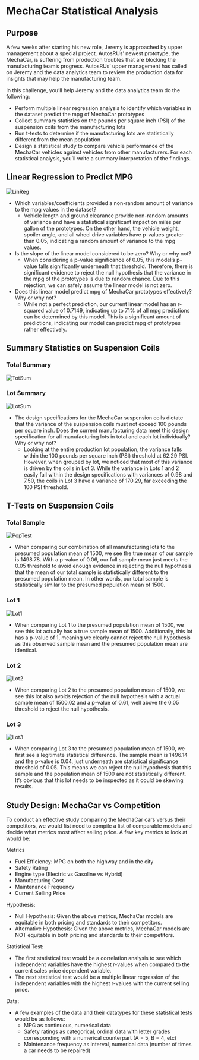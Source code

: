 # MechaCar Statistical Analysis
## Purpose
A few weeks after starting his new role, Jeremy is approached by upper management about a special project. AutosRUs’ newest prototype, the MechaCar, is suffering from production troubles that are blocking the manufacturing team’s progress. AutosRUs’ upper management has called on Jeremy and the data analytics team to review the production data for insights that may help the manufacturing team.

In this challenge, you’ll help Jeremy and the data analytics team do the following:

 - Perform multiple linear regression analysis to identify which variables in the dataset predict the mpg of MechaCar prototypes
 - Collect summary statistics on the pounds per square inch (PSI) of the suspension coils from the manufacturing lots
 - Run t-tests to determine if the manufacturing lots are statistically different from the mean population
 - Design a statistical study to compare vehicle performance of the MechaCar vehicles against vehicles from other manufacturers. For each statistical analysis, you’ll write a summary interpretation of the findings.

## Linear Regression to Predict MPG

![LinReg](Deliverable1.png)

* Which variables/coefficients provided a non-random amount of variance to the mpg values in the dataset?
    * Vehicle length and ground clearance provide non-random amounts of variance and have a statistical significant impact on miles per gallon of the prototypes. On the other hand, the vehicle weight, spoiler angle, and all wheel drive variables have p-values greater than 0.05, indicating a random amount of variance to the mpg values. 
* Is the slope of the linear model considered to be zero? Why or why not?
    * When considering a p-value significance of 0.05, this model’s p-value falls significantly underneath that threshold. Therefore, there is significant evidence to reject the null hypothesis that the variance in the mpg of the prototypes is due to random chance. Due to this rejection, we can safely assume the linear model is not zero. 
* Does this linear model predict mpg of MechaCar prototypes effectively? Why or why not?
    * While not a perfect prediction, our current linear model has an r-squared value of 0.7149, indicating up to 71% of all mpg predictions can be determined by this model. This is a significant amount of predictions, indicating our model can predict mpg of prototypes rather effectively.

## Summary Statistics on Suspension Coils

### Total Summary
![TotSum](Total_Summary.png)

### Lot Summary
![LotSum](Lot_Summary.png)

* The design specifications for the MechaCar suspension coils dictate that the variance of the suspension coils must not exceed 100 pounds per square inch. Does the current manufacturing data meet this design specification for all manufacturing lots in total and each lot individually? Why or why not?
    * Looking at the entire production lot population, the variance falls within the 100 pounds per square inch (PSI) threshold at 62.29 PSI. However, when grouped by lot, we noticed that most of this variance is driven by the coils in Lot 3. While the variance in Lots 1 and 2 easily fall within the design specifications with variances of 0.98 and 7.50, the coils in Lot 3 have a variance of 170.29, far exceeding the 100 PSI threshold. 

## T-Tests on Suspension Coils

### Total Sample
![PopTest](Pop_Ttest.png)

- When comparing our combination of all manufacturing lots to the presumed population mean of 1500, we see the true mean of our sample is 1498.78. With a p-value of 0.06, our full sample mean just meets the 0.05 threshold to avoid enough evidence in rejecting the null hypothesis that the mean of our total sample is statistically different to the presumed population mean. In other words, our total sample is statistically similar to the presumed population mean of 1500. 

### Lot 1
![Lot1](Lot1_Ttest.png)

- When comparing Lot 1 to the presumed population mean of 1500, we see this lot actually has a true sample mean of 1500. Additionally, this lot has a p-value of 1, meaning we clearly cannot reject the null hypothesis as this observed sample mean and the presumed population mean are identical. 

### Lot 2
![Lot2](Lot2_Ttest.png)

- When comparing Lot 2 to the presumed population mean of 1500, we see this lot also avoids rejection of the null hypothesis with a actual sample mean of 1500.02 and a p-value of 0.61, well above the 0.05 threshold to reject the null hypothesis.

### Lot 3
![Lot3](Lot3_Ttest.png)

- When comparing Lot 3 to the presumed population mean of 1500, we first see a legitimate statistical difference. The sample mean is 1496.14 and the p-value is 0.04, just underneath are statistical significance threshold of 0.05. This means we can reject the null hypothesis that this sample and the population mean of 1500 are not statistically different. It’s obvious that this lot needs to be inspected as it could be skewing results. 

## Study Design: MechaCar vs Competition
To conduct an effective study comparing the MechaCar cars versus their competitors, we would fist need to compile a list of comparable models and decide what metrics most affect selling price. A few key metrics to look at would be:

Metrics 
- Fuel Efficiency: MPG on both the highway and in the city
- Safety Rating
- Engine type (Electric vs Gasoline vs Hybrid)
- Manufacturing Cost
- Maintenance Frequency
- Current Selling Price

Hypothesis:
- Null Hypothesis: Given the above metrics, MechaCar models are equitable in both pricing and standards to their competitors.
- Alternative Hypothesis: Given the above metrics, MechaCar models are NOT equitable in both pricing and standards to their competitors.

Statistical Test:
- The first statistical test would be a correlation analysis to see which independent variables have the highest r-values when compared to the current sales price dependent variable. 
- The next statistical test would be a multiple linear regression of the independent variables with the highest r-values with the current selling price.

Data:
- A few examples of the data and their datatypes for these statistical tests would be as follows:
    - MPG as continuous, numerical data
    - Safety ratings as categorical, ordinal data with letter grades corresponding with a numerical counterpart (A = 5, B = 4, etc)
    - Maintenance frequency as interval, numerical data (number of times a car needs to be repaired)
